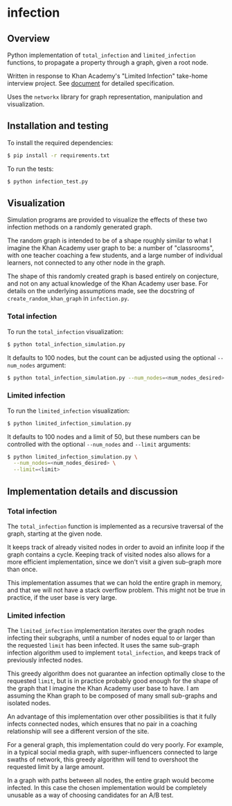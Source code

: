 # infection

## Overview

Python implementation of `total_infection` and `limited_infection` functions, to
propagate a property through a graph, given a root node.

Written in response to Khan Academy's "Limited Infection" take-home interview
project. See [document](https://docs.google.com/document/d/1NiKv-MjULOFyyc8f5w8R_EqvuPJ10wJVJgZhtTK9VKc/edit#) for detailed specification.

Uses the `networkx` library for graph representation, manipulation and
visualization.

## Installation and testing

To install the required dependencies:

```bash
$ pip install -r requirements.txt
```

To run the tests:

```bash
$ python infection_test.py
```

## Visualization

Simulation programs are provided to visualize the effects of these two
infection methods on a randomly generated graph.

The random graph is intended to be of a shape roughly similar to what I imagine
the Khan Academy user graph to be: a number of "classrooms", with one teacher
coaching a few students, and a large number of individual learners,
not connected to any other node in the graph.

The shape of this randomly created graph is based entirely on conjecture, and
not on any actual knowledge of the Khan Academy user base. For details on the
underlying assumptions made, see the docstring of `create_random_khan_graph`
in `infection.py`.

### Total infection

To run the `total_infection` visualization:

```bash
$ python total_infection_simulation.py
```

It defaults to 100 nodes, but the count can be adjusted using the
optional `--num_nodes` argument:

```bash
$ python total_infection_simulation.py --num_nodes=<num_nodes_desired>
```

### Limited infection

To run the `limited_infection` visualization:

```bash
$ python limited_infection_simulation.py
```

It defaults to 100 nodes and a limit of 50, but these numbers can be controlled
with the optional `--num_nodes` and `--limit` arguments:

```bash
$ python limited_infection_simulation.py \
  --num_nodes=<num_nodes_desired> \
  --limit=<limit>
```

## Implementation details and discussion

### Total infection

The `total_infection` function is implemented as a recursive traversal of the
graph, starting at the given node.

It keeps track of already visited nodes in order to avoid an infinite loop if
the graph contains a cycle. Keeping track of visited nodes also allows for a
more efficient implementation, since we don't visit a given sub-graph more than
once.

This implementation assumes that we can hold the entire graph in memory, and
that we will not have a stack overflow problem. This might not be true in
practice, if the user base is very large.

### Limited infection

The `limited_infection` implementation iterates over the graph nodes infecting
their subgraphs, until a number of nodes equal to or larger than the requested
`limit` has been infected. It uses the same sub-graph infection algorithm used
to implement `total_infection`, and keeps track of previously infected nodes.

This greedy algorithm does not guarantee an infection optimally close to the
requested `limit`, but is in practice probably good enough for the shape of
the graph that I imagine the Khan Academy user base to have. I am assuming the
Khan graph to be composed of many small sub-graphs and isolated nodes.

An advantage of this implementation over other possibilities is that it fully
infects connected nodes, which ensures that no pair in a coaching relationship
will see a different version of the site.

For a general graph, this implementation could do very poorly. For example, in
a typical social media graph, with super-influencers connected to large swaths
of network, this greedy algorithm will tend to overshoot the requested limit by
a large amount.

In a graph with paths between all nodes, the entire graph would become infected.
In this case the chosen implementation would be completely unusable as a way of
choosing candidates for an A/B test.
